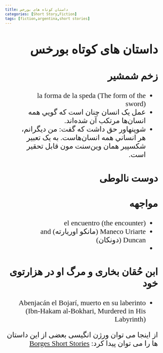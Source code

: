 ```yaml
---
title: داستان کوتاه های بورخس
categories: [Short Story,Fiction]
tags: [fiction,argentina,short stories]
---
```


<style type="text/css"> 
@font-face { font-family: 'Roya'; src: url('../../roya.ttf'); } 
p { font-family: Roya; direction: rtl; font-size:1.5rem; } 
ul {direction:rtl;font-family: Roya;font-size:1.5rem}
h2 {direction:rtl;font-family: Roya;font-size:2.5rem}
h3 {direction:rtl;font-family: Roya;font-size:2.0rem}
</style> 

## داستان های کوتاه بورخس

### زخم شمشیر
- la forma de la speda (The form of the sword)
-  عمل يک انسان چنان است که گويي همه انسان‌ها مرتکب آن شده‌اند.
- شوپنهاور حق داشت که گفت: من ديگرانم، هر انساني همه انسان‌هاست. به يک تعبير شکسپير همان وين‌سنت مون قابل تحقير است.

### دوست نالوطی

### مواجهه
- el encuentro (the encounter)
- Maneco Uriarte (مانکو اوریارته) and Duncan (دونکان)
- 

### ابن حُقان بخاری و مرگ او در هزارتوی خود
- Abenjacán el Bojarí, muerto en su laberinto (Ibn-Hakam al-Bokhari, Murdered in His Labyrinth)


از اینجا می توان ورژن انگیسی بعضی از این داستان ها را می توان پیدا کرد:
[Borges Short Stories](https://posthegemony.wordpress.com/wp-content/uploads/2013/02/borges_collected-fictions.pdf)